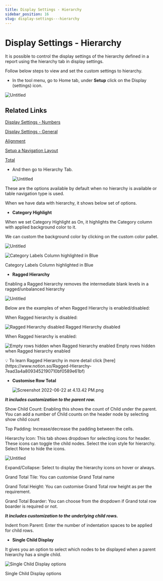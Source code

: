 ```yaml
---
title: Display Settings - Hierarchy
sidebar_position: 16
slug: display-settings---hierarchy
---
```


# Display Settings - Hierarchy

It is possible to control the display settings of the hierarchy defined in a report using the hierarchy tab in display settings.

Follow below steps to view and set the custom settings to hierarchy.

- In the tool menu, go to Home tab, under **Setup** click on the Display (settings) icon.

![Untitled](/img/Setting/Hierarchy/Hierarchy1.png)

## Related Links

[Display Settings - Numbers](https://www.notion.so/Display-Settings-Numbers-75a4c2e462394aa0b778238bf36af1bc)

[Display Settings - General](https://www.notion.so/Display-Settings-General-b182c541541a44aa8720a734b3dc9c45)

[Alignment](http://localhost:3000/build/alignment)

[Setup a Navigation Layout](https://www.notion.so/Setup-a-Navigation-Layout-45ed337fa8074287841e1ec17ed0b694)

[Total](http://localhost:3000/build/Total)

- And then go to Hierarchy Tab.
    
    ![Untitled](/img/Setting/Hierarchy/Hierarchy2.png)

These are the options available by default when no hierarchy is available or table navigation type is used.

When we have data with hierarchy, it shows below set of options.

- **Category Highlight**

When we set Category Highlight as On, it highlights the Category column with applied background color to it.

We can custom the background color by clicking on the custom color pallet.

![Untitled](/img/Setting/Hierarchy/Hierarchy3.png)

![Category Labels Column highlighted in Blue](/img/Setting/Hierarchy/Hierarchy4.png)

Category Labels Column highlighted in Blue

- **Ragged Hierarchy**

Enabling a Ragged hierarchy removes the intermediate blank levels in a ragged/unbalanced hierarchy

![Untitled](/img/Setting/Hierarchy/Hierarchy5.png)

Below are the examples of when Ragged Hierarchy is enabled/disabled:

When Ragged hierarchy is disabled:

![Ragged Hierarchy disabled](/img/Setting/Hierarchy/Hierarchy6.png)
Ragged Hierarchy disabled

When Ragged hierarchy is enabled:

![Empty rows hidden when Ragged hierarchy enabled](/img/Setting/Hierarchy/Hierarchy7.png)
Empty rows hidden when Ragged hierarchy enabled

<aside>
💡 To learn Ragged Hierarchy in more detail click [here](https://www.notion.so/Ragged-Hierarchy-7ead3a4a8093452190710bf0589e61bf)

</aside>

- **Customise Row Total**
    
    ![Screenshot 2022-06-22 at 4.13.42 PM.png](/img/Setting/Hierarchy/Hierarchy8.png) 

***It includes customization to the parent row.***

Show Child Count: Enabling this shows the count of Child under the parent. You can add a number of Child counts on the header node by selecting show child count

Top Padding: Increase/decrease the padding between the cells.

Hierarchy Icon: This tab shows dropdown for selecting icons for header. These icons can toggle the child nodes. Select the icon style for hierarchy. Select None to hide the icons.

![Untitled](/img/Setting/Hierarchy/Hierarchy9.png)

Expand/Collapse: Select to display the hierarchy icons on hover or always.

Grand Total Tile: You can customise Grand Total name

Grand Total Height: You can customise Grand Total row height as per the requirement.

Grand Total Boarder: You can choose from the dropdown if Grand total row boarder is required or not.

 ***It includes customization to the underlying child rows.***

Indent from Parent: Enter the number of indentation spaces to be applied for child rows.

- **Single Child Display**

It gives you an option to select which nodes to be displayed when a parent hierarchy has a single child.

![Single Child Display options](/img/Setting/Hierarchy/Hierarchy10.png)

Single Child Display options